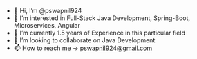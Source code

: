 - 👋 Hi, I’m @pswapnil924
- 👀 I’m interested in Full-Stack Java Development, Spring-Boot, Microservices, Angular
- 🌱 I’m currently 1.5 years of Experience in this particular field
- 💞️ I’m looking to collaborate on Java Development
- 📫 How to reach me -> pswapnil924@gmail.com

<!---
pswapnil924/pswapnil924 is a ✨ special ✨ repository because its `README.md` (this file) appears on your GitHub profile.
You can click the Preview link to take a look at your changes.
--->
